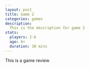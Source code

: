 ```yaml
---
layout: post
title: Game 2
categories: games
description:
  This is the description for game 2
stats:
  players: 2-6
  age: 6+
  duration: 30 mins
---
```

This is a game review